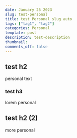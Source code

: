 ```yaml
---
date: January 25 2023
slug: test-personal
title: test Personal slug auto
tags: ["tag1", "tag2"]
categories: Personal
template: post
description: test-description
thumbnail: 
comments_off: false
---
```


## test h2
personal text 

### test h3 
lorem personal 

## test h2 (2)
more personal


